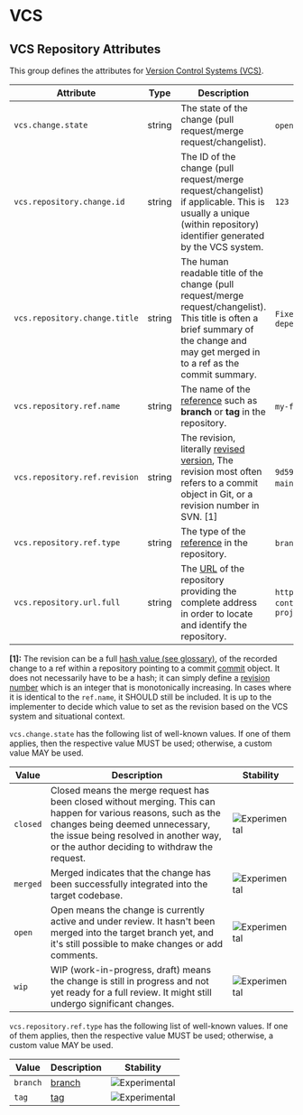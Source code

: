 <!--- Hugo front matter used to generate the website version of this page:
--->

<!-- NOTE: THIS FILE IS AUTOGENERATED. DO NOT EDIT BY HAND. -->
<!-- see templates/registry/markdown/attribute_namespace.md.j2 -->

# VCS

## VCS Repository Attributes

This group defines the attributes for [Version Control Systems (VCS)](https://en.wikipedia.org/wiki/Version_control).

| Attribute                     | Type   | Description                                                                                                                                                                                | Examples                                                                                                                             | Stability                                                        |
| ----------------------------- | ------ | ------------------------------------------------------------------------------------------------------------------------------------------------------------------------------------------ | ------------------------------------------------------------------------------------------------------------------------------------ | ---------------------------------------------------------------- |
| `vcs.change.state`            | string | The state of the change (pull request/merge request/changelist).                                                                                                                           | `open`; `closed`; `merged`                                                                                                           | ![Experimental](https://img.shields.io/badge/-experimental-blue) |
| `vcs.repository.change.id`    | string | The ID of the change (pull request/merge request/changelist) if applicable. This is usually a unique (within repository) identifier generated by the VCS system.                           | `123`                                                                                                                                | ![Experimental](https://img.shields.io/badge/-experimental-blue) |
| `vcs.repository.change.title` | string | The human readable title of the change (pull request/merge request/changelist). This title is often a brief summary of the change and may get merged in to a ref as the commit summary.    | `Fixes broken thing`; `feat: add my new feature`; `[chore] update dependency`                                                        | ![Experimental](https://img.shields.io/badge/-experimental-blue) |
| `vcs.repository.ref.name`     | string | The name of the [reference](https://git-scm.com/docs/gitglossary#def_ref) such as **branch** or **tag** in the repository.                                                                 | `my-feature-branch`; `tag-1-test`                                                                                                    | ![Experimental](https://img.shields.io/badge/-experimental-blue) |
| `vcs.repository.ref.revision` | string | The revision, literally [revised version](https://www.merriam-webster.com/dictionary/revision), The revision most often refers to a commit object in Git, or a revision number in SVN. [1] | `9d59409acf479dfa0df1aa568182e43e43df8bbe28d60fcf2bc52e30068802cc`; `main`; `123`; `HEAD`                                            | ![Experimental](https://img.shields.io/badge/-experimental-blue) |
| `vcs.repository.ref.type`     | string | The type of the [reference](https://git-scm.com/docs/gitglossary#def_ref) in the repository.                                                                                               | `branch`; `tag`                                                                                                                      | ![Experimental](https://img.shields.io/badge/-experimental-blue) |
| `vcs.repository.url.full`     | string | The [URL](https://en.wikipedia.org/wiki/URL) of the repository providing the complete address in order to locate and identify the repository.                                              | `https://github.com/opentelemetry/open-telemetry-collector-contrib`; `https://gitlab.com/my-org/my-project/my-projects-project/repo` | ![Experimental](https://img.shields.io/badge/-experimental-blue) |

**[1]:** The revision can be a full [hash value (see glossary)](https://nvlpubs.nist.gov/nistpubs/FIPS/NIST.FIPS.186-5.pdf),
of the recorded change to a ref within a repository pointing to a
commit [commit](https://git-scm.com/docs/git-commit) object. It does
not necessarily have to be a hash; it can simply define a
[revision number](https://svnbook.red-bean.com/en/1.7/svn.tour.revs.specifiers.html)
which is an integer that is monotonically increasing. In cases where
it is identical to the `ref.name`, it SHOULD still be included. It is
up to the implementer to decide which value to set as the revision
based on the VCS system and situational context.

`vcs.change.state` has the following list of well-known values. If one of them applies, then the respective value MUST be used; otherwise, a custom value MAY be used.

| Value    | Description                                                                                                                                                                                                                                 | Stability                                                        |
| -------- | ------------------------------------------------------------------------------------------------------------------------------------------------------------------------------------------------------------------------------------------- | ---------------------------------------------------------------- |
| `closed` | Closed means the merge request has been closed without merging. This can happen for various reasons, such as the changes being deemed unnecessary, the issue being resolved in another way, or the author deciding to withdraw the request. | ![Experimental](https://img.shields.io/badge/-experimental-blue) |
| `merged` | Merged indicates that the change has been successfully integrated into the target codebase.                                                                                                                                                 | ![Experimental](https://img.shields.io/badge/-experimental-blue) |
| `open`   | Open means the change is currently active and under review. It hasn't been merged into the target branch yet, and it's still possible to make changes or add comments.                                                                      | ![Experimental](https://img.shields.io/badge/-experimental-blue) |
| `wip`    | WIP (work-in-progress, draft) means the change is still in progress and not yet ready for a full review. It might still undergo significant changes.                                                                                        | ![Experimental](https://img.shields.io/badge/-experimental-blue) |

`vcs.repository.ref.type` has the following list of well-known values. If one of them applies, then the respective value MUST be used; otherwise, a custom value MAY be used.

| Value    | Description                                                                                      | Stability                                                        |
| -------- | ------------------------------------------------------------------------------------------------ | ---------------------------------------------------------------- |
| `branch` | [branch](https://git-scm.com/docs/gitglossary#Documentation/gitglossary.txt-aiddefbranchabranch) | ![Experimental](https://img.shields.io/badge/-experimental-blue) |
| `tag`    | [tag](https://git-scm.com/docs/gitglossary#Documentation/gitglossary.txt-aiddeftagatag)          | ![Experimental](https://img.shields.io/badge/-experimental-blue) |
